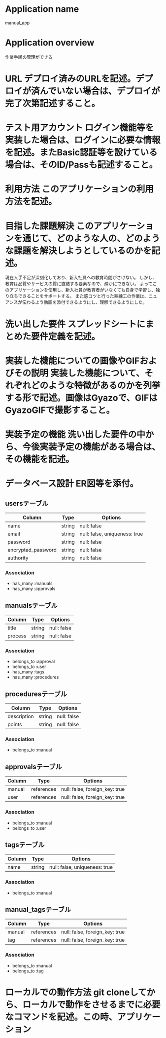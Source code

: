# Application name
manual_app
# Application overview
作業手順の管理ができる

# URL	デプロイ済みのURLを記述。デプロイが済んでいない場合は、デプロイが完了次第記述すること。


# テスト用アカウント	ログイン機能等を実装した場合は、ログインに必要な情報を記述。またBasic認証等を設けている場合は、そのID/Passも記述すること。
# 利用方法	このアプリケーションの利用方法を記述。
# 目指した課題解決	このアプリケーションを通じて、どのような人の、どのような課題を解決しようとしているのかを記述。
現在人手不足が深刻化しており、新入社員への教育時間がさけない。
しかし、教育は品質やサービスの質に直結する要素なので、疎かにできない。
よってこのアプリケーションを使用し、新入社員が教育者がいなくても自身で学習し、独り立ちできることをサポートする。
また感コツと行った熟練工の作業は、ニュアンスが伝わるよう動画を添付できるようにし、理解できるようにした。

# 洗い出した要件	スプレッドシートにまとめた要件定義を記述。
# 実装した機能についての画像やGIFおよびその説明	実装した機能について、それぞれどのような特徴があるのかを列挙する形で記述。画像はGyazoで、GIFはGyazoGIFで撮影すること。
# 実装予定の機能	洗い出した要件の中から、今後実装予定の機能がある場合は、その機能を記述。

# データベース設計	ER図等を添付。
## usersテーブル
| Column             | Type       | Options                       |
| -------------------| ---------- | ------------------------------|
| name               | string     | null: false                   |
| email              | string     | null: false, uniqueness: true |
| password           | string     | null: false                   |
| encrypted_password | string     | null: false                   |
| authority          | string     | null: false                   |
### Association
- has_many :manuals
- has_many :approvals


## manualsテーブル
| Column  | Type       | Options      |
| ------- | ---------- | ------------ |
| title   | string     | null: false  |
| process | string     | null: false  |
### Association
- belongs_to :approval
- belongs_to :user
- has_many :tags
- has_many :procedures


## proceduresテーブル
| Column      | Type       | Options     |
| ----------- | ---------- | ----------- |
| description | string     | null: false |
| points      | string     | null: false |
### Association
- belongs_to :manual


## approvalsテーブル
| Column | Type       | Options                        |
| ------ | ---------- | ------------------------------ |
| manual | references | null: false, foreign_key: true |
| user   | references | null: false, foreign_key: true |
### Association
- belongs_to :manual
- belongs_to :user


## tagsテーブル
| Column | Type       | Options                       |
| ------ | ---------- | ----------------------------- |
| name   | string     | null: false, uniqueness: true |
### Association
- belongs_to :manual

## manual_tagsテーブル
| Column | Type       | Options                        |
| ------ | ---------- | ------------------------------ |
| manual | references | null: false, foreign_key: true |
| tag    | references | null: false, foreign_key: true |
### Association
- belongs_to :manual
- belongs_to :tag


# ローカルでの動作方法	git cloneしてから、ローカルで動作をさせるまでに必要なコマンドを記述。この時、アプリケーション